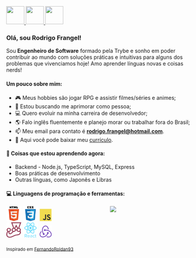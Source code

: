 <a href="https://github.com/RodrigoFrangel" target="_blank">
  <img src="https://cdn.iconscout.com/icon/free/png-256/github-108-438008.png" width="48px" height="48px">
</a> 
<a href="https://www.linkedin.com/in/rodrigofrangel/" target="_blank">
  <img src="https://i.ibb.co/Kx2GSrT/linkedin.png" width="48px" height="48px">
</a>
<a href="https://www.instagram.com/_o.h.a.y.o.u_/" target="_blank">
  <img src="https://cdn.icon-icons.com/icons2/1211/PNG/512/1491579602-yumminkysocialmedia36_83067.png" width="48px" height="48px">
</a> 

### Olá, sou Rodrigo Frangel!

Sou **Engenheiro de Software** formado pela Trybe e sonho em poder contribuir ao mundo com soluções práticas e intuitivas para alguns dos problemas que vivenciamos hoje! Amo aprender línguas novas e coisas nerds!  


#### Um pouco sobre mim:
- 🎮 Meus hobbies são jogar RPG e assistir filmes/séries e animes;
- 🧠 Estou buscando me aprimorar como pessoa;
- 💻 Quero evoluir na minha carreira de desenvolvedor;
- 🌎 Falo inglês fluentemente e planejo morar ou trabalhar fora do Brasil;
- 📫 Meu email para contato é **rodrigo.frangel@hotmail.com**.
- 📄 Aqui você pode baixar meu <a href="https://drive.google.com/drive/u/0/folders/1-OgV48r6x2wHoflAOzii-7j1qcyaiS5Q" target="_blank">currículo</a>.


#### 🌱 Coisas que estou aprendendo agora: 
- Backend - Node.js, TypeScript, MySQL, Express
- Boas práticas de desenvolvimento
- Outras línguas, como Japonês e Libras 


#### :computer: Linguagens de programação e ferramentas: 
<p>
  <img width="45%" align="right" src="https://github-readme-stats.vercel.app/api?username=RodrigoFrangel&show_icons=true&title_color=fff&text_color=fff&icon_color=79ff97&bg_color=30,e96443,904e95" />
  
<code><img width="8%" src="https://raw.githubusercontent.com/devicons/devicon/master/icons/html5/html5-original-wordmark.svg"></code>
<code><img width="8%" src="https://raw.githubusercontent.com/devicons/devicon/master/icons/css3/css3-original-wordmark.svg"></code>
<code><img width="6.5%" src="https://raw.githubusercontent.com/devicons/devicon/master/icons/javascript/javascript-original.svg"></code>
<br />
<code><img width="8%" src="https://raw.githubusercontent.com/devicons/devicon/1119b9f84c0290e0f0b38982099a2bd027a48bf1/icons/jest/jest-plain.svg"></code>
<code><img width="8%" src="https://raw.githubusercontent.com/devicons/devicon/master/icons/react/react-original-wordmark.svg"></code>
<code><img width="6.5%" src="https://raw.githubusercontent.com/devicons/devicon/master/icons/redux/redux-original.svg"></code>
</p>

<sub>Inspirado em [FernandoRoldan93](https://github.com/FernandoRoldan93)</sub>
